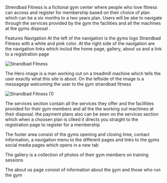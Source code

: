Strendbad Fitness is a fictional gym center where people who love fitness can access and register for membership
based on their choice of plan which can be a six months to a two years plan. Users will be abe to navigate 
through the services provided by the gym the facilities and all the machines at the gyms disposal .

Features
Navigation
At the left of the navigation is the gyms logo Strandbad Fitness with a white and pink color.
At the right side of the navigation are the navigation links which includ the home page, gallery,
about us and a link to a registration page

![Strandbad Fitness](https://user-images.githubusercontent.com/125648375/233965467-7012acdf-e6d6-4aa0-9f09-1912f7175596.png)

The Hero image is a man working out on a treadmill machine which tells the user exactly what this site is about.
On the leftside of the image is a messagege welcoming the user to the gym strandbad fitness

![Strandbad Fitness (1)](https://user-images.githubusercontent.com/125648375/233972244-cfd29bd1-cad8-4af7-8cd2-d21371a9b4a1.png)

The services section contain all the services they offer and the facillities provided for their gym members and all the 
the working out machines at their disposal. 
the payment plans also can be seen on the services section which when a choosen plan is cliked it directs you straight to
the registration page to register for a membership

The footer area consist of the gyms opening and closing time, contact information, a navigation menu to the different pages and links to the gyms social media pages which opens in a new tab

The gallery is a collection of photos of their gym members on training sessions

The about us page consist of information about the gym and those who run the gym




